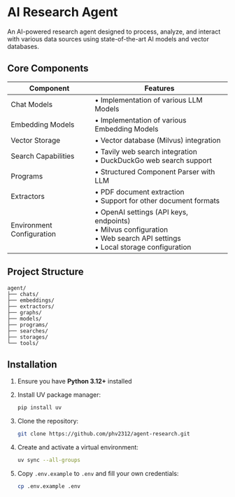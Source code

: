 # AI Research Agent

An AI-powered research agent designed to process, analyze, and interact with various data sources using state-of-the-art AI models and vector databases.

## Core Components

| Component | Features |
|-----------|----------|
| Chat Models | • Implementation of various LLM Models |
| Embedding Models | • Implementation of various Embedding Models |
| Vector Storage | • Vector database (Milvus) integration<br>|
| Search Capabilities | • Tavily web search integration<br>• DuckDuckGo web search support |
| Programs | • Structured Component Parser with LLM |
| Extractors | • PDF document extraction<br>• Support for other document formats |
| Environment Configuration | • OpenAI settings (API keys, endpoints)<br>• Milvus configuration<br>• Web search API settings<br>• Local storage configuration |

## Project Structure

```
agent/
├── chats/
├── embeddings/
├── extractors/
├── graphs/
├── models/
├── programs/
├── searches/
├── storages/
└── tools/
```

## Installation

1. Ensure you have **Python 3.12+** installed
2. Install UV package manager:
   ```bash
   pip install uv
   ```

3. Clone the repository:
   ```bash
   git clone https://github.com/phv2312/agent-research.git
   ```

4. Create and activate a virtual environment:
   ```bash
   uv sync --all-groups
   ```

5. Copy `.env.example` to `.env` and fill your own credentials:
   ```bash
   cp .env.example .env
   ```
